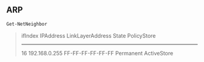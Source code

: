 ## ARP

```powershell
Get-NetNeighbor
```

> ifIndex IPAddress                                          LinkLayerAddress      State       PolicyStore
>
> ------- ---------                                          ----------------      -----       -----------
>
> 16      192.168.0.255                                      FF-FF-FF-FF-FF-FF     Permanent   ActiveStore